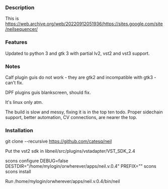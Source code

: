 ### Description

This is https://web.archive.org/web/20220912051936/https://sites.google.com/site/neilsequencer/

### Features 
Updated to python 3 and gtk 3 with partial lv2, vst2 and vst3 support. 

### Notes 
Calf plugin guis do not work - they are gtk2 and incompatible with gtk3 - can't fix. 

DPF plugins guis blankscreen, should fix.

It's linux only atm.

The build is slow and messy, fixing it is in the top ten todo. Proper sidechain support, better automation, CV connections, are nearer the top.  

### Installation

git clone --recursive https://github.com/catesq/neil

Put the vst2 sdk in libneil/src/plugins/vstadapter/VST_SDK_2.4

scons configure DEBUG=false DESTDIR="/home/mylogin/orwherever/apps/neil.v.0.4" PREFIX=""
scons
scons install

Run /home/mylogin/orwherever/apps/neil.v.0.4/bin/neil

